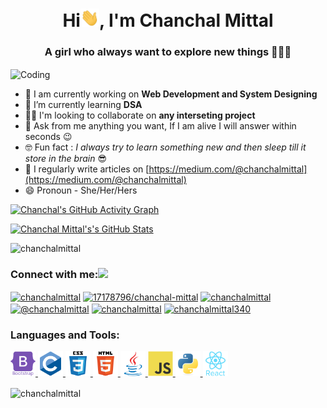 <h1 align="center">Hi<img src="https://github.com/ABSphreak/ABSphreak/blob/master/gifs/Hi.gif" width="30px">, I'm Chanchal Mittal</h1>
<h3 align="center">A girl who always want to explore new things 👩🏻‍💻</h3>

<img align="center" alt="Coding" width="1000" height="300" src="https://cdn.dribbble.com/users/2646423/screenshots/5507196/computer.gif">



- 🔭 I am currently working on **Web Development and System Designing**
- 🌱 I’m currently learning **DSA**
- 🤞🏻 I'm looking to collaborate on **any interseting project**
- 🧐 Ask from me anything you want, If I am alive I will answer within seconds 😉<br>
- 🤓 Fun fact : *I always try to learn something new and then sleep till it store in the brain* 😎
- 📝 I regularly write articles on [https://medium.com/@chanchalmittal](https://medium.com/@chanchalmittal)
- 😄 Pronoun - She/Her/Hers

[![Chanchal's GitHub Activity Graph](https://activity-graph.herokuapp.com/graph?username=chanchalmittal&theme=tokyonight)](https://git.io/praveenscience)


[![Chanchal Mittal's's GitHub Stats](https://github-readme-stats.vercel.app/api?username=chanchalmittal&hide=issues&count_private=true&show_icons=true&theme=calm)](https://github.com/chanchalmittal/github-readme-stats)<p align="left"> <img src="https://komarev.com/ghpvc/?username=chanchalmittal&label=Profile%20views&color=129e00&style=plastic" alt="chanchalmittal" /> </p>


<h3 align="left">Connect with me:<img src='https://raw.githubusercontent.com/ShahriarShafin/ShahriarShafin/main/Assets/handshake.gif' width="100px"></h3>
<p align="left">
<a href="https://linkedin.com/in/chanchalmittal" target="blank"><img align="center" src="https://raw.githubusercontent.com/rahuldkjain/github-profile-readme-generator/master/src/images/icons/Social/linked-in-alt.svg" alt="chanchalmittal" height="30" width="40" /></a>
<a href="https://stackoverflow.com/users/17178796/chanchal-mittal" target="blank"><img align="center" src="https://raw.githubusercontent.com/rahuldkjain/github-profile-readme-generator/master/src/images/icons/Social/stack-overflow.svg" alt="17178796/chanchal-mittal" height="30" width="40" /></a>
<a href="https://kaggle.com/chanchalmittal" target="blank"><img align="center" src="https://raw.githubusercontent.com/rahuldkjain/github-profile-readme-generator/master/src/images/icons/Social/kaggle.svg" alt="chanchalmittal" height="30" width="40" /></a>
<a href="https://medium.com/@chanchalmittal" target="blank"><img align="center" src="https://raw.githubusercontent.com/rahuldkjain/github-profile-readme-generator/master/src/images/icons/Social/medium.svg" alt="@chanchalmittal" height="30" width="40" /></a>
<a href="https://www.leetcode.com/chanchalmittal" target="blank"><img align="center" src="https://raw.githubusercontent.com/rahuldkjain/github-profile-readme-generator/master/src/images/icons/Social/leet-code.svg" alt="chanchalmittal" height="30" width="40" /></a>
<a href="https://auth.geeksforgeeks.org/user/chanchalmittal340" target="blank"><img align="center" src="https://raw.githubusercontent.com/rahuldkjain/github-profile-readme-generator/master/src/images/icons/Social/geeks-for-geeks.svg" alt="chanchalmittal340" height="30" width="40" /></a>
</p>


<h3 align="left">Languages and Tools:</h3>
<p align="left"> <a href="https://getbootstrap.com" target="_blank"> <img src="https://raw.githubusercontent.com/devicons/devicon/master/icons/bootstrap/bootstrap-plain-wordmark.svg" alt="bootstrap" width="40" height="40"/> </a> <a href="https://www.cprogramming.com/" target="_blank"> <img src="https://raw.githubusercontent.com/devicons/devicon/master/icons/c/c-original.svg" alt="c" width="40" height="40"/> </a> <a href="https://www.w3schools.com/css/" target="_blank"> <img src="https://raw.githubusercontent.com/devicons/devicon/master/icons/css3/css3-original-wordmark.svg" alt="css3" width="40" height="40"/> </a> <a href="https://www.w3.org/html/" target="_blank"> <img src="https://raw.githubusercontent.com/devicons/devicon/master/icons/html5/html5-original-wordmark.svg" alt="html5" width="40" height="40"/> </a> <a href="https://www.java.com" target="_blank"> <img src="https://raw.githubusercontent.com/devicons/devicon/master/icons/java/java-original.svg" alt="java" width="40" height="40"/> </a> <a href="https://developer.mozilla.org/en-US/docs/Web/JavaScript" target="_blank"> <img src="https://raw.githubusercontent.com/devicons/devicon/master/icons/javascript/javascript-original.svg" alt="javascript" width="40" height="40"/> </a> <a href="https://www.python.org" target="_blank"> <img src="https://raw.githubusercontent.com/devicons/devicon/master/icons/python/python-original.svg" alt="python" width="40" height="40"/> </a> <a href="https://reactjs.org/" target="_blank"> <img src="https://raw.githubusercontent.com/devicons/devicon/master/icons/react/react-original-wordmark.svg" alt="react" width="40" height="40"/> </a> </p>

<p><img align="center" src="https://github-readme-stats.vercel.app/api/top-langs?username=chanchalmittal&show_icons=true&locale=en&layout=compact&hide=jupyter%20notebook" alt="chanchalmittal" /></p>







